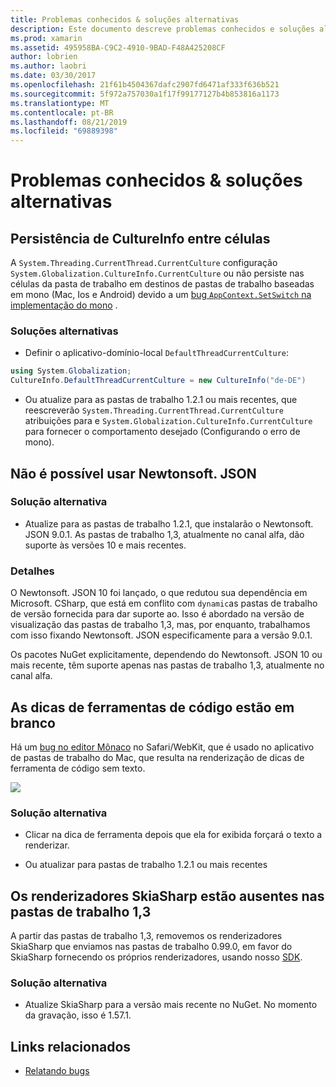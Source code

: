 ```yaml
---
title: Problemas conhecidos & soluções alternativas
description: Este documento descreve problemas conhecidos e soluções alternativas para Xamarin Workbooks. Ele aborda problemas de CultureInfo, problemas de JSON e muito mais.
ms.prod: xamarin
ms.assetid: 495958BA-C9C2-4910-9BAD-F48A425208CF
author: lobrien
ms.author: laobri
ms.date: 03/30/2017
ms.openlocfilehash: 21f61b4504367dafc2907fd6471af333f636b521
ms.sourcegitcommit: 5f972a757030a1f17f99177127b4b853816a1173
ms.translationtype: MT
ms.contentlocale: pt-BR
ms.lasthandoff: 08/21/2019
ms.locfileid: "69889398"
---
```

# <a name="known-issues--workarounds"></a>Problemas conhecidos & soluções alternativas

## <a name="persistence-of-cultureinfo-across-cells"></a>Persistência de CultureInfo entre células

A `System.Threading.CurrentThread.CurrentCulture` configuração `System.Globalization.CultureInfo.CurrentCulture` ou não persiste nas células da pasta de trabalho em destinos de pastas de trabalho baseadas em mono (Mac, Ios e Android) devido a um [bug `AppContext.SetSwitch` na implementação do mono][appcontext-bug] .

### <a name="workarounds"></a>Soluções alternativas

* Definir o aplicativo-domínio-local `DefaultThreadCurrentCulture`:

```csharp
using System.Globalization;
CultureInfo.DefaultThreadCurrentCulture = new CultureInfo("de-DE")
```

* Ou atualize para as pastas de trabalho 1.2.1 ou mais recentes, que reescreverão `System.Threading.CurrentThread.CurrentCulture` atribuições para e `System.Globalization.CultureInfo.CurrentCulture` para fornecer o comportamento desejado (Configurando o erro de mono).

## <a name="unable-to-use-newtonsoftjson"></a>Não é possível usar Newtonsoft. JSON

### <a name="workaround"></a>Solução alternativa

* Atualize para as pastas de trabalho 1.2.1, que instalarão o Newtonsoft. JSON 9.0.1.
  As pastas de trabalho 1,3, atualmente no canal alfa, dão suporte às versões 10 e mais recentes.

### <a name="details"></a>Detalhes

O Newtonsoft. JSON 10 foi lançado, o que redutou sua dependência em Microsoft. CSharp, que está em conflito com `dynamic`as pastas de trabalho de versão fornecida para dar suporte ao. Isso é abordado na versão de visualização das pastas de trabalho 1,3, mas, por enquanto, trabalhamos com isso fixando Newtonsoft. JSON especificamente para a versão 9.0.1.

Os pacotes NuGet explicitamente, dependendo do Newtonsoft. JSON 10 ou mais recente, têm suporte apenas nas pastas de trabalho 1,3, atualmente no canal alfa.

## <a name="code-tooltips-are-blank"></a>As dicas de ferramentas de código estão em branco

Há um [bug no editor Mônaco][monaco-bug] no Safari/WebKit, que é usado no aplicativo de pastas de trabalho do Mac, que resulta na renderização de dicas de ferramenta de código sem texto.

![](general-images/monaco-signature-help-bug.png)

### <a name="workaround"></a>Solução alternativa

* Clicar na dica de ferramenta depois que ela for exibida forçará o texto a renderizar.

* Ou atualizar para pastas de trabalho 1.2.1 ou mais recentes

[appcontext-bug]: https://bugzilla.xamarin.com/show_bug.cgi?id=54448
[monaco-bug]: https://github.com/Microsoft/monaco-editor/issues/408

## <a name="skiasharp-renderers-are-missing-in-workbooks-13"></a>Os renderizadores SkiaSharp estão ausentes nas pastas de trabalho 1,3

A partir das pastas de trabalho 1,3, removemos os renderizadores SkiaSharp que enviamos nas pastas de trabalho 0.99.0, em favor do SkiaSharp fornecendo os próprios renderizadores, usando nosso [SDK](~/tools/workbooks/sdk/index.md).

### <a name="workaround"></a>Solução alternativa

* Atualize SkiaSharp para a versão mais recente no NuGet. No momento da gravação, isso é 1.57.1.

## <a name="related-links"></a>Links relacionados

- [Relatando bugs](~/tools/workbooks/install.md#reporting-bugs)
